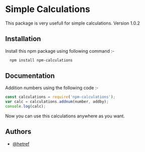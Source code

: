 
# Simple Calculations

This package is very usefull for simple calculations.
Version 1.0.2

## Installation

Install this npm package using following command :-

```bash
  npm install npm-calculations
```
    
## Documentation

Addition numbers using the following code :-
```javascript
const calculations = require('npm-calculations');
var calc = calculations.addnum(number, addby);
console.log(calc);
```

Now you can use this calculations anywhere as you want.


## Authors

- [@hetref](https://www.github.com/hetref)

